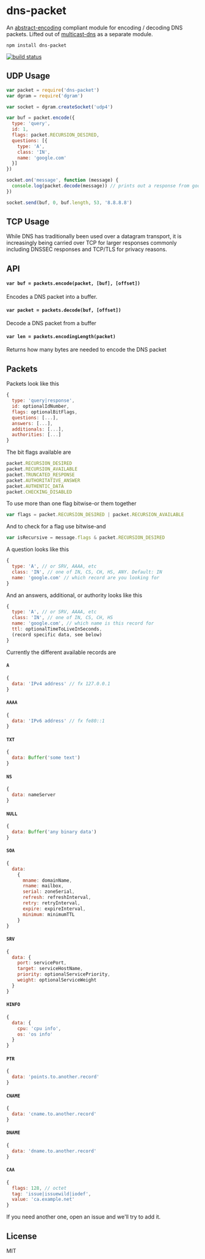 # dns-packet

An [abstract-encoding](https://github.com/mafintosh/abstract-encoding) compliant module for encoding / decoding DNS packets.
Lifted out of [multicast-dns](https://github.com/mafintosh/multicast-dns) as a separate module.

```
npm install dns-packet
```

[![build status](https://travis-ci.org/mafintosh/dns-packet.svg?branch=master)](https://travis-ci.org/mafintosh/dns-packet)

## UDP Usage

``` js
var packet = require('dns-packet')
var dgram = require('dgram')

var socket = dgram.createSocket('udp4')

var buf = packet.encode({
  type: 'query',
  id: 1,
  flags: packet.RECURSION_DESIRED,
  questions: [{
    type: 'A',
    class: 'IN',
    name: 'google.com'
  }]
})

socket.on('message', function (message) {
  console.log(packet.decode(message)) // prints out a response from google dns
})

socket.send(buf, 0, buf.length, 53, '8.8.8.8')
```

## TCP Usage

While DNS has traditionally been used over a datagram transport, it is increasingly being carried over TCP for larger responses commonly including DNSSEC responses and TCP/TLS for privacy reasons.

## API

#### `var buf = packets.encode(packet, [buf], [offset])`

Encodes a DNS packet into a buffer.

#### `var packet = packets.decode(buf, [offset])`

Decode a DNS packet from a buffer

#### `var len = packets.encodingLength(packet)`

Returns how many bytes are needed to encode the DNS packet

## Packets

Packets look like this

``` js
{
  type: 'query|response',
  id: optionalIdNumber,
  flags: optionalBitFlags,
  questions: [...],
  answers: [...],
  additionals: [...],
  authorities: [...]
}
```

The bit flags available are

``` js
packet.RECURSION_DESIRED
packet.RECURSION_AVAILABLE
packet.TRUNCATED_RESPONSE
packet.AUTHORITATIVE_ANSWER
packet.AUTHENTIC_DATA
packet.CHECKING_DISABLED
```

To use more than one flag bitwise-or them together

``` js
var flags = packet.RECURSION_DESIRED | packet.RECURSION_AVAILABLE
```

And to check for a flag use bitwise-and

``` js
var isRecursive = message.flags & packet.RECURSION_DESIRED
```

A question looks like this

``` js
{
  type: 'A', // or SRV, AAAA, etc
  class: 'IN', // one of IN, CS, CH, HS, ANY. Default: IN
  name: 'google.com' // which record are you looking for
}
```

And an answers, additional, or authority looks like this

``` js
{
  type: 'A', // or SRV, AAAA, etc
  class: 'IN', // one of IN, CS, CH, HS
  name: 'google.com', // which name is this record for
  ttl: optionalTimeToLiveInSeconds,
  (record specific data, see below)
}
```

Currently the different available records are

#### `A`

``` js
{
  data: 'IPv4 address' // fx 127.0.0.1
}
```

#### `AAAA`

``` js
{
  data: 'IPv6 address' // fx fe80::1
}
```

#### `TXT`

``` js
{
  data: Buffer('some text')
}
```

#### `NS`

``` js
{
  data: nameServer
}
```

#### `NULL`

``` js
{
  data: Buffer('any binary data')
}
```

#### `SOA`

``` js
{
  data:
    {
      mname: domainName,
      rname: mailbox,
      serial: zoneSerial,
      refresh: refreshInterval,
      retry: retryInterval,
      expire: expireInterval,
      minimum: minimumTTL
    }
}
```

#### `SRV`

``` js
{
  data: {
    port: servicePort,
    target: serviceHostName,
    priority: optionalServicePriority,
    weight: optionalServiceWeight
  }
}
```

#### `HINFO`

``` js
{
  data: {
    cpu: 'cpu info',
    os: 'os info'
  }
}
```

#### `PTR`

``` js
{
  data: 'points.to.another.record'
}
```

#### `CNAME`

``` js
{
  data: 'cname.to.another.record'
}
```

#### `DNAME`

``` js
{
  data: 'dname.to.another.record'
}
```

#### `CAA`

``` js
{
  flags: 128, // octet
  tag: 'issue|issuewild|iodef',
  value: 'ca.example.net'
}
```

If you need another one, open an issue and we'll try to add it.

## License

MIT
